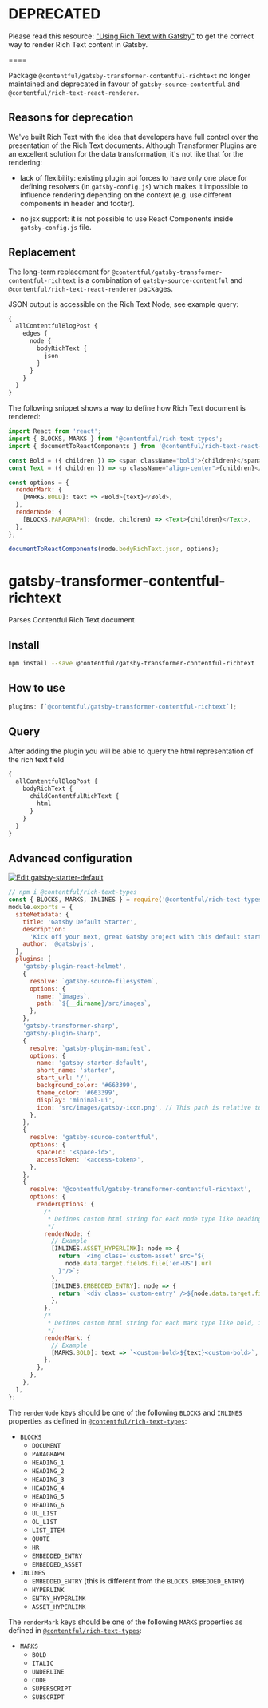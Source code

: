 # DEPRECATED

Please read this resource: ["Using Rich Text with Gatsby"](https://www.contentful.com/developers/docs/tutorials/general/rich-text-and-gatsby/) to get the correct way to render Rich Text content in Gatsby.

====

Package `@contentful/gatsby-transformer-contentful-richtext` no longer maintained and deprecated in favour of `gatsby-source-contentful` and `@contentful/rich-text-react-renderer`.

## Reasons for deprecation

We've built Rich Text with the idea that developers have full control over the presentation of the Rich Text documents.
Although Transformer Plugins are an excellent solution for the data transformation, it's not like that for the rendering:

- lack of flexibility: existing plugin api forces to have only one place for defining resolvers (in `gatsby-config.js`) which makes it impossible to influence rendering depending on the context (e.g. use different components in header and footer).

- no jsx support: it is not possible to use React Components inside `gatsby-config.js` file.

## Replacement

The long-term replacement for `@contentful/gatsby-transformer-contentful-richtext` is a combination of `gatsby-source-contentful` and `@contentful/rich-text-react-renderer` packages.

JSON output is accessible on the Rich Text Node, see example query:

```graphql
{
  allContentfulBlogPost {
    edges {
      node {
        bodyRichText {
          json
        }
      }
    }
  }
}
```

The following snippet shows a way to define how Rich Text document is rendered:

```js
import React from 'react';
import { BLOCKS, MARKS } from '@contentful/rich-text-types';
import { documentToReactComponents } from '@contentful/rich-text-react-renderer';

const Bold = ({ children }) => <span className="bold">{children}</span>;
const Text = ({ children }) => <p className="align-center">{children}</p>;

const options = {
  renderMark: {
    [MARKS.BOLD]: text => <Bold>{text}</Bold>,
  },
  renderNode: {
    [BLOCKS.PARAGRAPH]: (node, children) => <Text>{children}</Text>,
  },
};

documentToReactComponents(node.bodyRichText.json, options);
```

# gatsby-transformer-contentful-richtext

Parses Contentful Rich Text document

## Install

```sh
npm install --save @contentful/gatsby-transformer-contentful-richtext
```

## How to use

```js
plugins: [`@contentful/gatsby-transformer-contentful-richtext`];
```

## Query

After adding the plugin you will be able to query the html representation of the rich text field

```graphql
{
  allContentfulBlogPost {
    bodyRichText {
      childContentfulRichText {
        html
      }
    }
  }
}
```

## Advanced configuration

[![Edit gatsby-starter-default](https://codesandbox.io/static/img/play-codesandbox.svg)](https://codesandbox.io/s/jljrl7z82w)

```js
// npm i @contentful/rich-text-types
const { BLOCKS, MARKS, INLINES } = require('@contentful/rich-text-types');
module.exports = {
  siteMetadata: {
    title: 'Gatsby Default Starter',
    description:
      'Kick off your next, great Gatsby project with this default starter. This barebones starter ships with the main Gatsby configuration files you might need.',
    author: '@gatsbyjs',
  },
  plugins: [
    'gatsby-plugin-react-helmet',
    {
      resolve: `gatsby-source-filesystem`,
      options: {
        name: `images`,
        path: `${__dirname}/src/images`,
      },
    },
    'gatsby-transformer-sharp',
    'gatsby-plugin-sharp',
    {
      resolve: `gatsby-plugin-manifest`,
      options: {
        name: 'gatsby-starter-default',
        short_name: 'starter',
        start_url: '/',
        background_color: '#663399',
        theme_color: '#663399',
        display: 'minimal-ui',
        icon: 'src/images/gatsby-icon.png', // This path is relative to the root of the site.
      },
    },
    {
      resolve: 'gatsby-source-contentful',
      options: {
        spaceId: '<space-id>',
        accessToken: '<access-token>',
      },
    },
    {
      resolve: '@contentful/gatsby-transformer-contentful-richtext',
      options: {
        renderOptions: {
          /*
           * Defines custom html string for each node type like heading, embedded entries etc..
           */
          renderNode: {
            // Example
            [INLINES.ASSET_HYPERLINK]: node => {
              return `<img class='custom-asset' src="${
                node.data.target.fields.file['en-US'].url
              }"/>`;
            },
            [INLINES.EMBEDDED_ENTRY]: node => {
              return `<div class='custom-entry' />${node.data.target.fields.name['en-US']}</div>`;
            },
          },
          /*
           * Defines custom html string for each mark type like bold, italic etc..
           */
          renderMark: {
            // Example
            [MARKS.BOLD]: text => `<custom-bold>${text}<custom-bold>`,
          },
        },
      },
    },
  ],
};
```

The `renderNode` keys should be one of the following `BLOCKS` and `INLINES` properties as defined in [`@contentful/rich-text-types`](https://www.npmjs.com/package/@contentful/rich-text-types):

- `BLOCKS`
  - `DOCUMENT`
  - `PARAGRAPH`
  - `HEADING_1`
  - `HEADING_2`
  - `HEADING_3`
  - `HEADING_4`
  - `HEADING_5`
  - `HEADING_6`
  - `UL_LIST`
  - `OL_LIST`
  - `LIST_ITEM`
  - `QUOTE`
  - `HR`
  - `EMBEDDED_ENTRY`
  - `EMBEDDED_ASSET`
- `INLINES`
  - `EMBEDDED_ENTRY` (this is different from the `BLOCKS.EMBEDDED_ENTRY`)
  - `HYPERLINK`
  - `ENTRY_HYPERLINK`
  - `ASSET_HYPERLINK`

The `renderMark` keys should be one of the following `MARKS` properties as defined in [`@contentful/rich-text-types`](https://www.npmjs.com/package/@contentful/rich-text-types):

- `MARKS`
  - `BOLD`
  - `ITALIC`
  - `UNDERLINE`
  - `CODE`
  - `SUPERSCRIPT`
  - `SUBSCRIPT`
